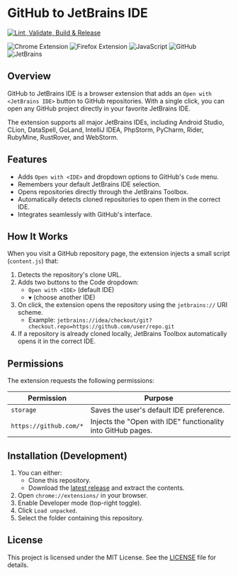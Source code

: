 ﻿# GitHub to JetBrains IDE

[![Lint, Validate, Build & Release](https://img.shields.io/github/actions/workflow/status/TD99/github-open-in-jetbrains-ide/build-and-release.yml?label=Lint%2C%20Validate%2C%20Build%20%26%20Release)](https://github.com/TD99/github-open-in-jetbrains-ide/actions/workflows/build-and-release.yml)

![Chrome Extension](https://img.shields.io/badge/Chrome%20Extension-%23000000.svg?style=flat&logo=chromewebstore&logoColor=white)
![Firefox Extension](https://img.shields.io/badge/Firefox%20Extension-%23000000.svg?style=flat&logo=firefoxbrowser&logoColor=white)
![JavaScript](https://img.shields.io/badge/JavaScript-%23000000.svg?style=flat&logo=javascript&logoColor=white)
![GitHub](https://img.shields.io/badge/GitHub-%23000000.svg?style=flat&logo=github&logoColor=white)
![JetBrains](https://img.shields.io/badge/JetBrains-%23000000.svg?style=flat&logo=jetbrains&logoColor=white)

## Overview
GitHub to JetBrains IDE is a browser extension that adds an `Open with <JetBrains IDE>` button to GitHub repositories.
With a single click, you can open any GitHub project directly in your favorite JetBrains IDE.

The extension supports all major JetBrains IDEs, including Android Studio, CLion, DataSpell, GoLand, IntelliJ IDEA,
PhpStorm, PyCharm, Rider, RubyMine, RustRover, and WebStorm.

## Features
- Adds `Open with <IDE>` and dropdown options to GitHub's `Code` menu.
- Remembers your default JetBrains IDE selection.
- Opens repositories directly through the JetBrains Toolbox.
- Automatically detects cloned repositories to open them in the correct IDE.
- Integrates seamlessly with GitHub's interface.

## How It Works
When you visit a GitHub repository page, the extension injects a small script (`content.js`) that:

1. Detects the repository's clone URL.
2. Adds two buttons to the Code dropdown:
    - `Open with <IDE>` (default IDE)
    - `▼` (choose another IDE)
3. On click, the extension opens the repository using the `jetbrains://` URI scheme.
    - Example: `jetbrains://idea/checkout/git?checkout.repo=https://github.com/user/repo.git`
4. If a repository is already cloned locally, JetBrains Toolbox automatically opens it in the correct IDE.

## Permissions
The extension requests the following permissions:

| Permission             | Purpose                                                      |
|------------------------|--------------------------------------------------------------|
| `storage`              | Saves the user's default IDE preference.                     |
| `https://github.com/*` | Injects the "Open with IDE" functionality into GitHub pages. |

## Installation (Development)

1. You can either:
    - Clone this repository.
    - Download the [latest release](https://github.com/TD99/github-open-in-jetbrains-ide/releases/latest) and extract
      the contents.
2. Open `chrome://extensions/` in your browser.
3. Enable Developer mode (top-right toggle).
4. Click `Load unpacked`.
5. Select the folder containing this repository.

## License
This project is licensed under the MIT License. See the [LICENSE](LICENSE) file for details.
